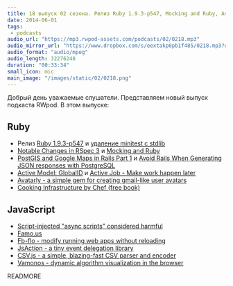 ```yaml
---
title: 18 выпуск 02 сезона. Релиз Ruby 1.9.3-p547, Mocking and Ruby, Avatarly, Famo.us, JsAction и прочее
date: 2014-06-01
tags:
 - podcasts
audio_url: "https://mp3.rwpod-assets.com/podcasts/02/0218.mp3"
audio_mirror_url: "https://www.dropbox.com/s/eextakp0pb1f485/0218.mp3?dl=1"
audio_format: "audio/mpeg"
audio_length: 32276248
duration: "00:33:34"
small_icon: mic
main_image: "/images/static/02/0218.png"
---
```


Добрый день уважаемые слушатели. Представляем новый выпуск подкаста RWpod. В этом выпуске:

## Ruby

 - Релиз [Ruby 1.9.3-p547](https://www.ruby-lang.org/en/news/2014/05/16/ruby-1-9-3-p547-released/) и [удаление minitest с stdlib](https://bugs.ruby-lang.org/issues/9711)
 - [Notable Changes in RSpec 3](http://myronmars.to/n/dev-blog/2014/05/notable-changes-in-rspec-3) и [Mocking and Ruby](http://solnic.eu/2014/05/22/mocking-and-ruby.html)
 - [PostGIS and Google Maps in Rails Part 1](http://climber2002.github.io/blog/2014/05/18/postgis-and-google-maps-in-rails-part-1/) и [Avoid Rails When Generating JSON responses with PostgreSQL](http://reefpoints.dockyard.com/2014/05/27/avoid-rails-when-generating-json-responses-with-postgresql.html)
 - [Active Model: GlobalID](https://github.com/rails/activemodel-globalid) и [Active Job - Make work happen later](https://github.com/rails/activejob)
 - [Avatarly - a simple gem for creating gmail-like user avatars](https://github.com/lucek/avatarly)
 - [Cooking Infrastructure by Chef (free book)](http://chef.leopard.in.ua/)

## JavaScript

 - [Script-injected "async scripts" considered harmful](https://www.igvita.com/2014/05/20/script-injected-async-scripts-considered-harmful/)
 - [Famo.us](http://famo.us/)
 - [Fb-flo - modify running web apps without reloading](https://github.com/facebook/fb-flo)
 - [JsAction - a tiny event delegation library](https://github.com/google/jsaction)
 - [CSV.js - a simple, blazing-fast CSV parser and encoder](https://github.com/knrz/CSV.js)
 - [Vamonos - dynamic algorithm visualization in the browser](http://rosulek.github.io/vamonos/demos/index.html)

READMORE

